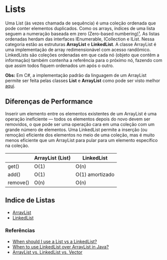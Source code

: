 # Lists
Uma List (às vezes chamada de sequência) é uma coleção ordenada que pode conter elementos duplicados. Como os arrays, índices de uma lista seguem a numeração baseada em zero (Zero-based numbering)[¹](https://en.wikipedia.org/wiki/Zero-based_numbering). As listas ordenadas herdam das interfaces IEnumerable, ICollection e IList. Nessa categoria estão as estruturas **ArrayList** e **LinkedList**.  A classe ArrayList é uma implementação de array redimensionável com acesso randômico. LinkedLists são coleções ordenadas em que cada nó (objeto que contêm a informação) também contenha a referência para o próximo nó, fazendo com que assim todos fiquem ordenados um após o outro.

**Obs:** Em C#, a implementação padrão da linguagem de um ArrayList permite ser feita pelas classes **List** e **ArrayList** como pode ser visto melhor [aqui](https://stackoverflow.com/a/50736397).

## Diferenças de Performance
Inserir um elemento entre os elementos existentes de um ArrayList é uma operação ineficiente — todos os elementos depois do novo devem ser removidos, o que pode ser uma operação cara em uma coleção com um grande número de elementos. Uma LinkedList permite a inserção (ou remoção) eficiente dos elementos no meio de uma coleção, mas é muito menos eficiente que um ArrayList para pular para um elemento específico na coleção.

|          | ArrayList (List)| LinkedList      |
|----------|-----------------|-----------------|
| get()    | O(1)            | O(n)            |
| add()    | O(1)            | O(1) amortizado |
| remove() | O(n)            | O(n)            |

## Indice de Listas
- [ArrayList](https://github.com/Camilotk/aprendendo_csharp/tree/master/Data%20Structures/Lists/ArrayList)
- [LinkedList](#)

### Referências
- [When should I use a List vs a LinkedList?](https://stackoverflow.com/a/169983)
- [When to use LinkedList over ArrayList in Java?](https://stackoverflow.com/questions/322715/when-to-use-linkedlist-over-arraylist-in-java)
- [ArrayList vs. LinkedList vs. Vector](https://www.programcreek.com/2013/03/arraylist-vs-linkedlist-vs-vector/)
